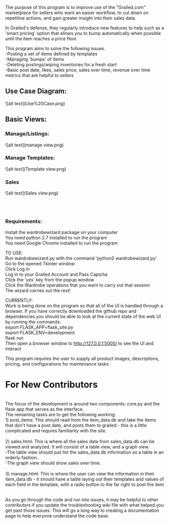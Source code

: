 The purpose of this program is to improve use of the "Grailed.com" marketplace for sellers who want an easier workflow, to cut down on repetitive actions, and gain greater insight into their sales data.

In Grailed's defense, they regularly introduce new features to help such as a 'smart pricing' option that allows you to bump automatically when possible until the item reaches a price floor. 

This program aims to solve the following issues.<br>
    -Posting a set of items defined by templates<br>
    -Managing 'bumps' of items<br>
    -Deleting postings/wiping inventories for a fresh start<br>
    -Basic post date, likes, sales price, sales over time, revenue over time metrics that are helpful to sellers<br>

<h2>Use Case Diagram:</h2>
![alt text](Use%20Case.png)

<h2>Basic Views:</h2>
<h3>Manage/Listings:</h3>
![alt text](manage view.png)
<h3>Manage Templates:</h3>
![alt text](Template view.png)
<h3>Sales</h3>
![alt text](Sales view.png)

<br><br>
<h3>Requirements:</h3>
    Install the wardrobewizard package on your computer<br>
    You need python 2.7 installed to run the program<br>
    You need Google Chrome installed to run the program<br>
    
TO USE:</br>
    Run wardrobewizard.py with the command 'python2 wardrobewizard.py'<br>
    Go to the opened Tkinter window<br>
    Click Log in<br>
    Log in to your Grailed Account and Pass Captcha<br>
    Click the 'yes' key from the popup window<br>
    Click the Wardrobe operations that you want to carry out that session<br>
    The wizard carries out the rest!<br>

CURRENTLY:<br>
    Work is being done on the program so that all of the UI is handled through a browser. If you have correctly 
    downloaded the github repo and dependencies you should be able to look at the current state of the web UI by running
    the commands:<br>
    export FLASK_APP=flask_site.py<br>
    export FLASK_ENV=development<br>
    flask run<br>
    Then open a browser window to http://127.0.0.1:5000/ to see the UI and interact <br>
    
This program requires the user to supply all product images, descriptions, pricing, and configurations for maintenance tasks.<br>

<h1>For New Contributors</h1><br>
The focus of the development is around two components: core.py and the flask app that serves as the interface.<br>
The remaining tasks are to get the following working:<br>
1) post_items: This should read from the item_data.db and take the items that don't have a post date, and posts them to grailed - this is a little complicated and requres familiarity with the site.<br><br>
2) sales.html: This is where all the sales data from sales_data.db can be viewed and analyzed. It will consist of a table view, and a graph view.<br>
-The table view should just list the sales_data.db information as a table in an orderly fashion.<br>
-The graph view should show sales over time.<br><br>
3) manage.html: This is where the user can view the information in their item_data.db - it should have a table laying out their templates and values of each field in the template, with a radio button to the far right to post the item<br><br>

As you go through the code and run into issues, it may be helpful to other contributors if you update the troubleshooting wiki file with what helped you get past those issues. This will go a long way to creating a documentation page to help everyone understand the code base.
